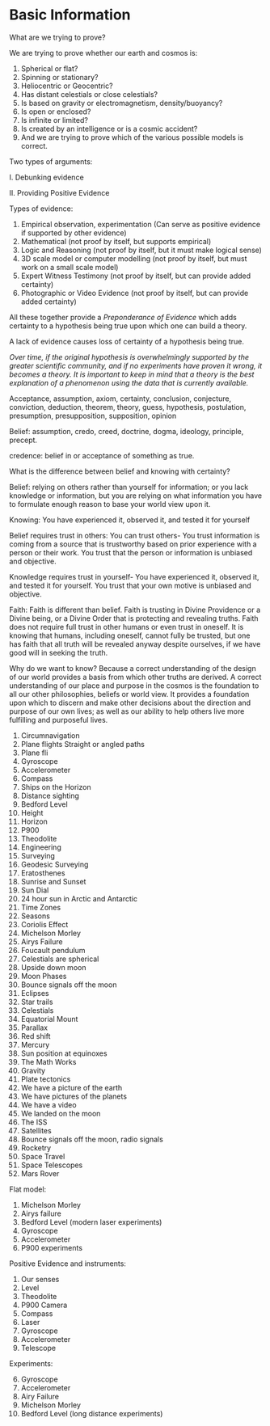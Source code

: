 # Basic Information

What are we trying to prove?

We are trying to prove whether our earth and cosmos is:

1. Spherical or flat?   
2. Spinning or stationary?   
3. Heliocentric or Geocentric?
4. Has distant celestials or close celestials?
5. Is based on gravity or electromagnetism, density/buoyancy?
6. Is open or enclosed?
7. Is infinite or limited?
8. Is created by an intelligence or is a cosmic accident?
9. And we are trying to prove which of the various possible models is correct.

Two types of arguments:

I. Debunking evidence

II. Providing Positive Evidence

Types of evidence:

1. Empirical
		observation, 
		experimentation
	(Can serve as positive evidence if supported by other evidence)
2. Mathematical (not proof by itself, but supports empirical)
3. Logic and Reasoning (not proof by itself, but it must make logical sense)
4. 3D scale model or computer modelling (not proof by itself, but must work on a small scale model)
5. Expert Witness Testimony (not proof by itself, but can provide added certainty)
6. Photographic or Video Evidence (not proof by itself, but can provide added certainty)

All these together provide a *Preponderance of Evidence* which adds certainty to a hypothesis being true upon which one can build a theory.

A lack of evidence causes loss of certainty of a hypothesis being true.

*Over time, if the original hypothesis is overwhelmingly supported by the greater scientific community, and if no experiments have proven it wrong, it becomes a theory. It is important to keep in mind that a theory is the best explanation of a phenomenon using the data that is currently available.*

Acceptance, assumption, axiom, certainty, conclusion, conjecture, conviction, deduction, theorem, theory, guess, hypothesis, postulation, presumption, presupposition, supposition, opinion

Belief: assumption, credo, creed, doctrine, dogma, ideology, principle, precept.

credence: belief in or acceptance of something as true.

What is the difference between belief and knowing with certainty?

Belief: relying on others rather than yourself for information; or you lack knowledge or information, but you are relying on what information you have to formulate enough reason to base your world view upon it.

Knowing: You have experienced it, observed it, and tested it for yourself

Belief requires trust in others: 
You can trust others- You trust information is coming from a source that is trustworthy based on prior experience with a person or their work. You trust that the person or information is unbiased and objective.

Knowledge requires trust in yourself- You have experienced it, observed it, and tested it for yourself. You trust that your own motive is unbiased and objective.

Faith: Faith is different than belief. Faith is trusting in Divine Providence or a Divine being, or a Divine Order that is protecting and revealing truths. Faith does not require full trust in other humans or even trust in oneself. It is knowing that humans, including oneself, cannot fully be trusted, but one has faith that all truth will be revealed anyway despite ourselves, if we have good will in seeking the truth.
 
Why do we want to know?
Because a correct understanding of the design of our world provides a basis from which other truths are derived. A correct understanding of our place and purpose in the cosmos is the foundation to all our other philosophies, beliefs or world view.  It provides a foundation upon which to discern and make other decisions about the direction and purpose of our own lives; as well as our ability to help others live more fulfilling and purposeful lives.


1. Circumnavigation
2. Plane flights Straight or angled paths
3. Plane fli
3. Gyroscope
4. Accelerometer
5. Compass
6. Ships on the Horizon 
7. Distance sighting
8. Bedford Level
9. Height
10. Horizon
11. P900
9. Theodolite
10. Engineering
11. Surveying
12. Geodesic Surveying
13. Eratosthenes 
14. Sunrise and Sunset
15. Sun Dial
16. 24 hour sun in Arctic and Antarctic
17. Time Zones
18. Seasons
19. Coriolis Effect
20. Michelson Morley
21. Airys Failure
22. Foucault pendulum
21. Celestials are spherical
22. Upside down moon
23. Moon Phases
24. Bounce signals off the moon
25. Eclipses
26. Star trails
27. Celestials
28. Equatorial Mount
29. Parallax
30. Red shift
31. Mercury
32. Sun position at equinoxes
33. The Math Works
34. Gravity
35. Plate tectonics
36. We have a picture of the earth
37. We have pictures of the planets
38. We have a video
39. We landed on the moon
40. The ISS
41. Satellites
42. Bounce signals off the moon, radio signals
43. Rocketry
44. Space Travel
45. Space Telescopes
46. Mars Rover

Flat model:
1. Michelson Morley
2. Airys failure
3. Bedford Level (modern laser experiments)
4. Gyroscope
5. Accelerometer
6. P900 experiments


Positive Evidence and instruments:

1. Our senses
2. Level
3. Theodolite
4. P900 Camera
5. Compass
6. Laser
7. Gyroscope
8. Accelerometer
9. Telescope

Experiments:

6. Gyroscope
3. Accelerometer
4. Airy Failure
5. Michelson Morley
6. Bedford Level (long distance experiments)


